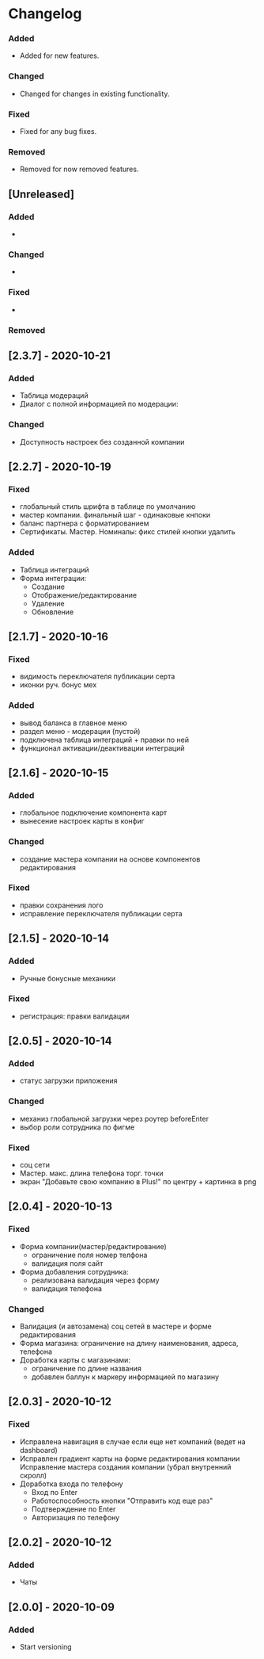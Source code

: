 # Changelog

### Added 
- Added for new features.
### Changed
- Changed for changes in existing functionality.
### Fixed
- Fixed for any bug fixes.
### Removed
- Removed for now removed features.

## [Unreleased]
### Added 
- 
### Changed
- 
### Fixed
- 
### Removed

## [2.3.7] - 2020-10-21
### Added
- Таблица модераций
- Диалог с полной информацией по модерации: 
### Changed
- Доступность настроек без созданной компании

## [2.2.7] - 2020-10-19
### Fixed
- глобальный стиль шрифта в таблице  по умолчанию
- мастер компании. финальный шаг - одинаковые кнпоки
- баланс партнера с форматированием
- Сертификаты. Мастер. Номиналы: фикс стилей кнопки удалить

### Added
- Таблица интеграций
- Форма интеграции:
  - Создание
  - Отображение/редактирование
  - Удаление
  - Обновление
  
## [2.1.7] - 2020-10-16
### Fixed
- видимость переключателя публикации серта
- иконки руч. бонус мех
### Added
- вывод баланса в главное меню
- раздел меню - модерации (пустой)
- подключена таблица интеграций + правки по ней
- функционал активации/деактивации интеграций

## [2.1.6] - 2020-10-15
### Added
- глобальное подключение компонента  карт
- вынесение настроек карты в конфиг
### Changed
- создание мастера компании на основе компонентов редактирования
### Fixed
- правки сохранения лого
- исправление переключателя публикации серта


## [2.1.5] - 2020-10-14
### Added
- Ручные бонусные механики
### Fixed
- регистрация: правки валидации

## [2.0.5] - 2020-10-14
### Added
- статус загрузки приложения  
### Changed
- механиз глобальной загрузки через роутер beforeEnter
- выбор роли сотрудника по фигме
### Fixed
- соц сети
- Мастер.  макс. длина телефона торг. точки
- экран "Добавьте свою компанию в Plus!" по центру + картинка в png


## [2.0.4] - 2020-10-13
### Fixed
- Форма компании(мастер/редактирование)
  - ограничение поля номер телфона
  - валидация поля сайт
- Форма добавления сотрудника:
  * реализована валидация через форму
  * валидация телефона
 
### Changed
- Валидация (и автозамена) соц сетей в мастере и форме редактирования
- Форма магазина: ограничение на длину наименования, адреса, телефона
- Доработка карты с магазинами:
  * ограничение по длине названия
  * добавлен баллун к маркеру информацией по магазину

## [2.0.3] - 2020-10-12
### Fixed
- Исправлена навигация в случае если еще нет компаний (ведет на dashboard)
- Исправлен градиент карты на форме редактирования компании
  Исправление мастера создания компании (убрал внутренний скролл)
- Доработка входа по телефону
  * Вход по Enter
  * Работоспособность кнопки "Отправить код еще раз"
  * Подтверждение по Enter
  * Авторизация по телефону


## [2.0.2] - 2020-10-12
### Added
- Чаты

## [2.0.0] - 2020-10-09
### Added
- Start versioning